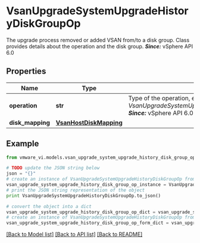 # VsanUpgradeSystemUpgradeHistoryDiskGroupOp

The upgrade process removed or added VSAN from/to a disk group.  Class provides details about the operation and the disk group.  ***Since:*** vSphere API 6.0 

## Properties
Name | Type | Description | Notes
------------ | ------------- | ------------- | -------------
**operation** | **str** | Type of the operation, e.g.  add or remove.  See also *VsanUpgradeSystemUpgradeHistoryDiskGroupOpType_enum*.  ***Since:*** vSphere API 6.0  | 
**disk_mapping** | [**VsanHostDiskMapping**](VsanHostDiskMapping.md) |  | 

## Example

```python
from vmware_vi.models.vsan_upgrade_system_upgrade_history_disk_group_op import VsanUpgradeSystemUpgradeHistoryDiskGroupOp

# TODO update the JSON string below
json = "{}"
# create an instance of VsanUpgradeSystemUpgradeHistoryDiskGroupOp from a JSON string
vsan_upgrade_system_upgrade_history_disk_group_op_instance = VsanUpgradeSystemUpgradeHistoryDiskGroupOp.from_json(json)
# print the JSON string representation of the object
print VsanUpgradeSystemUpgradeHistoryDiskGroupOp.to_json()

# convert the object into a dict
vsan_upgrade_system_upgrade_history_disk_group_op_dict = vsan_upgrade_system_upgrade_history_disk_group_op_instance.to_dict()
# create an instance of VsanUpgradeSystemUpgradeHistoryDiskGroupOp from a dict
vsan_upgrade_system_upgrade_history_disk_group_op_form_dict = vsan_upgrade_system_upgrade_history_disk_group_op.from_dict(vsan_upgrade_system_upgrade_history_disk_group_op_dict)
```
[[Back to Model list]](../README.md#documentation-for-models) [[Back to API list]](../README.md#documentation-for-api-endpoints) [[Back to README]](../README.md)


